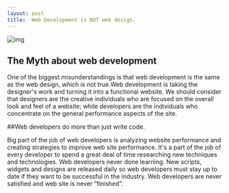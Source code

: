 ```yaml
---
layout: post
title:  Web Development is NOT web design.
---
```

![img](http://hannondigital.com/wp-content/uploads/2014/01/Web-Development.jpg)

## The Myth about web development 

One of the biggest misunderstandings is that web development is the same as the web design, which is not true.Web development is taking the designer's work and turning it into a functional website.  We should consider that designers are the creative individuals who are focused on the overall look and feel of a website; while developers are the individuals who concentrate on the general performance aspects of the site.

##Web developers do more than just write code.

Big part of the job of web developers is analyzing website performance and creating strategies to improve web site performance. It's a part of the job of every developer to spend a great deal of time researching new techniques and technologies. Web developers never done learning. New scripts, widgets and designs are released daily so web developers must stay up to date if they want to be successful in the industry. Web developers are never satisfied and web site is never “finished”.
